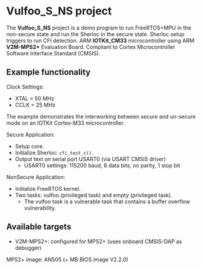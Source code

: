 Vulfoo_S_NS project
========================

The **Vulfoo_S_NS** project is a demo program to run FreeRTOS+MPU in the non-secure state and run the Sherloc in the secure state.
Sherloc setup triggers to run CFI detection.
ARM **IOTKit_CM33** microcontroller using ARM **V2M-MPS2+** Evaluation Board.
Compliant to Cortex Microcontroller Software Interface Standard (CMSIS).

## Example functionality

Clock Settings:

- XTAL = 50 MHz
- CCLK = 25 MHz

The example demonstrates the interworking between secure and un-secure mode
on an IOTKit Cortex-M33 microcontroller.

Secure Application:

- Setup core.
- Initialize Sherloc: `cfi_test_c()`.
- Output text on serial port USART0 (via USART CMSIS driver)
  - USART0 settings: 115200 baud, 8 data bits, no parity, 1 stop bit

NonSecure Application:

- Initialize FreeRTOS kernel.
- Two tasks: vulfoo (privileged task) and empty (privileged task).
  - The vulfoo task is a vulnerable task that contains a buffer overflow vulnerability.

## Available targets

- V2M-MPS2+: configured for MPS2+ (uses onboard CMSIS-DAP as debugger)

MPS2+ image: AN505 (+ MB BIOS image V2.2.0)
